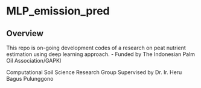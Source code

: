 # MLP_emission_pred
## Overview

This repo is on-going development codes of a research on peat nutrient estimation using deep learning approach. - Funded by The Indonesian Palm Oil Association/GAPKI 

Computational Soil Science Research Group
Supervised by Dr. Ir. Heru Bagus Pulunggono
